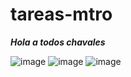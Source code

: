 # tareas-mtro
***Hola a todos chavales*** 

![image](https://github.com/user-attachments/assets/7c559eff-dab8-4713-9151-ad2d5bd78c82)
![image](https://github.com/user-attachments/assets/553ac5f5-1b0f-45e2-92ee-be68f7e90259)
![image](https://github.com/user-attachments/assets/7ebe9877-2690-42f7-9be3-266f24df96f5)
